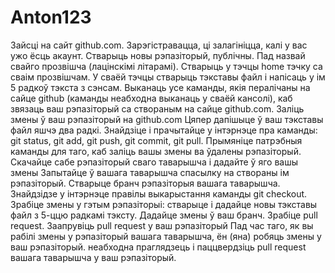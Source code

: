 # Anton123
Зайсці на сайт github.com. Зарэгістравацца, ці залагініцца, калі у вас ужо ёсць акаунт.
Стварыць новы рэпазіторый, публічны. Пад назвай свайго прозвішча (лацінскімі літарамі).
Стварыць у тэчцы home тэчку са сваім прозвішчам. У сваёй тэчцы стварыць тэкставы файл і напісаць у ім 5 радкоў тэкста з сэнсам.
Выканаць усе каманды, якія пералічаны на сайце github (каманды неабходна выканаць у сваёй кансолі), каб звязаць ваш рэпазіторый са створаным на сайце github.com.
Заліць змены ў ваш рэпазіторый на github.com
Цяпер дапішыце ў ваш тэкставы файл яшчэ два радкі.
Знайдзіце і прачытайце у інтэрнэце пра каманды: git status, git add, git push, git commit, git pull.
Прымяніце патрэбныя каманды для таго, каб заліць вашы змены ва ўдалены рэпазіторый.
Скачайце сабе рэпазіторый сваго таварышча і дадайте ў яго вашы змены
Запытайце ў вашага таварышча спасылку на створаны ім рэпазіторый.
Стварыце бранч рэпазіторыя вашага таварышча. Знайдзідзе у інтэрнэце правілы выкарыстання каманды git checkout.
Зрабіце змены у гэтым рэпазіторыі: стварыце і дадайце новы тэкставы файл з 5-ццю радкамі тэксту.
Дадайце змены ў ваш бранч.
Зрабіце pull request.
Заапрувіць pull request у ваш рэпазіторый
Пад час таго, як вы рабілі змены у рэпазіторый вашага таварышча, ён (яна) робяць змены у ваш рэпазіторый.
неабходна праглядзець і паццвердзіць pull request вашага таварышча у ваш рэпазіторый.
